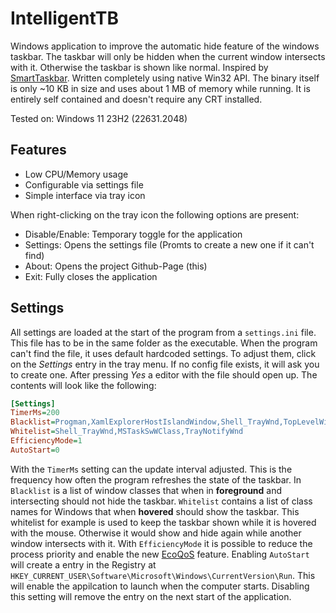 # IntelligentTB

Windows application to improve the automatic hide feature of the windows taskbar.
The taskbar will only be hidden when the current window intersects with it.
Otherwise the taskbar is shown like normal.
Inspired by [SmartTaskbar](https://github.com/ChanpleCai/SmartTaskbar). Written
completely using native Win32 API. The binary itself is only ~10 KB in size and uses
about 1 MB of memory while running. It is entirely self contained and doesn't 
require any CRT installed.

Tested on: Windows 11 23H2 (22631.2048)

## Features

- Low CPU/Memory usage
- Configurable via settings file
- Simple interface via tray icon

When right-clicking on the tray icon the following options are present:

- Disable/Enable: Temporary toggle for the application
- Settings: Opens the settings file (Promts to create a new one if it can't find)
- About: Opens the project Github-Page (this)
- Exit: Fully closes the application

## Settings

All settings are loaded at the start of the program from a `settings.ini` file.
This file has to be in the same folder as the executable. When the program
can't find the file, it uses default hardcoded settings. To adjust them,
click on the *Settings* entry in the tray menu. If no config file exists,
it will ask you to create one. After pressing *Yes* a editor with the file
should open up. The contents will look like the following:

```ini
[Settings]
TimerMs=200
Blacklist=Progman,XamlExplorerHostIslandWindow,Shell_TrayWnd,TopLevelWindowForOverflowXamlIsland,Windows.UI.Core.CoreWindow,WindowsDashboard,WorkerW
Whitelist=Shell_TrayWnd,MSTaskSwWClass,TrayNotifyWnd
EfficiencyMode=1
AutoStart=0
```

With the `TimerMs` setting can the update interval adjusted. This is the
frequency how often the program refreshes the state of the taskbar.
In `Blacklist` is a list of window classes that when in **foreground** and
intersecting should not hide the taskbar. `Whitelist` contains a list of 
class names for Windows that when **hovered** should show the taskbar. 
This whitelist for example is used to keep the taskbar shown while it is 
hovered with the mouse. Otherwise it would show and hide again while another
window intersects with it. With `EfficiencyMode` it is possible to
reduce the process priority and enable the new [EcoQoS](https://devblogs.microsoft.com/performance-diagnostics/introducing-ecoqos/)
feature. Enabling `AutoStart` will create a entry in the Registry
at `HKEY_CURRENT_USER\Software\Microsoft\Windows\CurrentVersion\Run`.
This will enable the appilcation to launch when the computer starts.
Disabling this setting will remove the entry on the next start of
the application.

